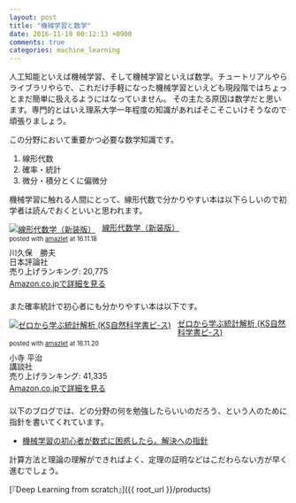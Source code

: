 ```yaml
---
layout: post
title: "機械学習と数学"
date: 2016-11-19 00:12:13 +0900
comments: true
categories: machine_learning
---
```


人工知能といえば機械学習、そして機械学習といえば数学。チュートリアルやらライブラリやらで、これだけ手軽になった機械学習といえども現段階ではちょっとまだ簡単に扱えるようにはなっていません。
その主たる原因は数学だと思います。専門的とはいえ理系大学一年程度の知識があればそこそこいけそうなので頑張りましょう。

この分野において重要かつ必要な数学知識です。

1. 線形代数
2. 確率・統計
3. 微分・積分とくに偏微分

機械学習に触れる人間にとって、線形代数で分かりやすい本は以下らしいので初学者は読んでおくといいと思われます。

<div class="amazlet-box" style="margin-bottom:1.5em;"><div class="amazlet-image" style="float:left;margin:0px 12px 1px 0px;"><a href="http://www.amazon.co.jp/exec/obidos/ASIN/4535786542/iriyaufo-22" name="amazletlink" target="_blank"><img src="http://ecx.images-amazon.com/images/I/51l11gvAxFL._SL160_.jpg" alt="線形代数学（新装版）" style="border: none;" /></a></div><div class="amazlet-info" style="line-height:120%; margin-bottom: 10px"><div class="amazlet-name" style="margin-bottom:10px;line-height:120%"><a href="http://www.amazon.co.jp/exec/obidos/ASIN/4535786542/iriyaufo-22" name="amazletlink" target="_blank">線形代数学（新装版）</a><div class="amazlet-powered-date" style="font-size:80%;margin-top:5px;line-height:120%">posted with <a href="http://www.amazlet.com/" title="amazlet" target="_blank">amazlet</a> at 16.11.18</div></div><div class="amazlet-detail">川久保　勝夫 <br />日本評論社 <br />売り上げランキング: 20,775<br /></div><div class="amazlet-sub-info" style="float: left;"><div class="amazlet-link" style="margin-top: 5px"><a href="http://www.amazon.co.jp/exec/obidos/ASIN/4535786542/iriyaufo-22" name="amazletlink" target="_blank">Amazon.co.jpで詳細を見る</a></div></div></div><div class="amazlet-footer" style="clear: left"></div></div>

また確率統計で初心者にも分かりやすい本は以下です。

<div class="amazlet-box" style="margin-bottom:1.5em;"><div class="amazlet-image" style="float:left;margin:0px 12px 1px 0px;"><a href="http://www.amazon.co.jp/exec/obidos/ASIN/4061546562/iriyaufo-22" name="amazletlink" target="_blank"><img src="http://ecx.images-amazon.com/images/I/51HMS1DNADL._SL160_.jpg" alt="ゼロから学ぶ統計解析 (KS自然科学書ピ-ス)" style="border: none;" /></a></div><div class="amazlet-info" style="line-height:120%; margin-bottom: 10px"><div class="amazlet-name" style="margin-bottom:10px;line-height:120%"><a href="http://www.amazon.co.jp/exec/obidos/ASIN/4061546562/iriyaufo-22" name="amazletlink" target="_blank">ゼロから学ぶ統計解析 (KS自然科学書ピ-ス)</a><div class="amazlet-powered-date" style="font-size:80%;margin-top:5px;line-height:120%">posted with <a href="http://www.amazlet.com/" title="amazlet" target="_blank">amazlet</a> at 16.11.20</div></div><div class="amazlet-detail">小寺 平治 <br />講談社 <br />売り上げランキング: 41,335<br /></div><div class="amazlet-sub-info" style="float: left;"><div class="amazlet-link" style="margin-top: 5px"><a href="http://www.amazon.co.jp/exec/obidos/ASIN/4061546562/iriyaufo-22" name="amazletlink" target="_blank">Amazon.co.jpで詳細を見る</a></div></div></div><div class="amazlet-footer" style="clear: left"></div></div>

以下のブログでは、どの分野の何を勉強したらいいのだろう、という人のために指針を書いてくれています。

- [機械学習の初心者が数式に困惑したら。解決への指針](http://s0sem0y.hatenablog.com/entry/2016/10/02/035044)

計算方法と理論の理解ができればよく、定理の証明などはこだわらない方が早く進むでしょう。

[『Deep Learning from scratch』]({{ root_url }}/products)
